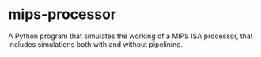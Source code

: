# mips-processor
A Python program that simulates the working of a MIPS ISA processor, that includes simulations both with and without pipelining.
